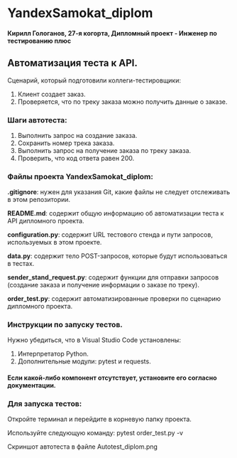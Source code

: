# YandexSamokat_diplom
#### Кирилл Гологанов, 27-я когорта, Дипломный проект - Инженер по тестированию плюс

## Автоматизация теста к API.

Сценарий, который подготовили коллеги-тестировщики:

1. Клиент создает заказ.
2. Проверяется, что по треку заказа можно получить данные о заказе.

### Шаги автотеста:

1. Выполнить запрос на создание заказа.
2. Сохранить номер трека заказа.
3. Выполнить запрос на получение заказа по треку заказа.
4. Проверить, что код ответа равен 200.

### Файлы проекта YandexSamokat_diplom:

**.gitignore**: нужен для указания Git, какие файлы не следует отслеживать в этом репозитории.

**README.md**: содержит общую информацию об автоматизации теста к API дипломного проекта.

**configuration.py**: содержит URL тестового стенда и пути запросов, используемых в этом проекте.

**data.py**: содержит тело POST-запросов, которые будут использоваться в тестах.

**sender_stand_request.py**: содержит функции для отправки запросов (создание заказа и получение информации о заказе по треку).

**order_test.py**: содержит автоматизированные проверки по сценарию дипломного проекта.

### Инструкции по запуску тестов.

Нужно убедиться, что в Visual Studio Code установлены:

1. Интерпретатор Python.
2. Дополнительные модули: pytest и requests.

#### Если какой-либо компонент отсутствует, установите его согласно документации.

### Для запуска тестов:

Откройте терминал и перейдите в корневую папку проекта.

Используйте следующую команду:  pytest order_test.py -v

Скриншот автотеста в файле Autotest_diplom.png